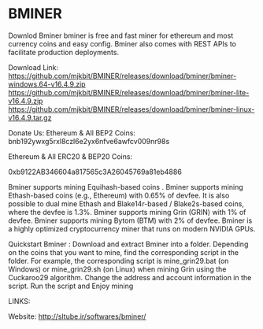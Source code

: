 # BMINER
Downlod Bminer
bminer is free and fast miner for ethereum and most currency coins and easy config.
Bminer also comes with REST APIs to facilitate production deployments.

Download Link:
https://github.com/mjkbit/BMINER/releases/download/bminer/bminer-windows.64-v16.4.9.zip
https://github.com/mjkbit/BMINER/releases/download/bminer/bminer-lite-v16.4.9.zip
https://github.com/mjkbit/BMINER/releases/download/bminer/bminer-linux-v16.4.9.tar.gz





Donate Us: Ethereum & All BEP2 Coins:
bnb192ywxg5rxl8czl6e2yx6nfve6awfcv009nr98s

Ethereum & All ERC20 & BEP20 Coins:

0xb9122AB346604a817565c3A26045769a81eb4886



Bminer supports mining Equihash-based coins .
Bminer supports mining Ethash-based coins (e.g., Ethereum) with 0.65% of devfee. It is also possible to dual mine Ethash and Blake14r-based / Blake2s-based coins, where the devfee is 1.3%.
Bminer supports mining Grin (GRIN) with 1% of devfee.
Bminer supports mining Bytom (BTM) with 2% of devfee.
Bminer is a highly optimized cryptocurrency miner that runs on modern NVIDIA GPUs.

Quickstart Bminer :
Download and extract Bminer into a folder.
Depending on the coins that you want to mine, find the corresponding script in the folder. For example, the corresponding script is mine_grin29.bat (on Windows) or mine_grin29.sh (on Linux) when mining Grin using the Cuckaroo29 algorithm.
Change the address and account information in the script.
Run the script and Enjoy mining




LINKS:

Website: http://sltube.ir/softwares/bminer/ 
